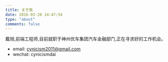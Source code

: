 ```yaml
---
title: 关于我
date: 2016-03-28 14:47:54
type: "about"
comments: false
---
```

戴旭,前端工程师,目前就职于神州优车集团汽车金融部门,正在寻求好的工作机会。
* email:    cynicism2011@gmail.com
* wechat:   cynicismdai